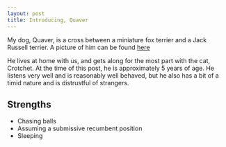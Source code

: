 ```yaml
---
layout: post
title: Introducing, Quaver
---
```


My dog, Quaver, is a cross between a miniature fox terrier and a Jack Russell terrier. A picture of him can be found [here](http://www.tteoh.com/public/2015-03-08-quaver.jpg)

He lives at home with us, and gets along for the most part with the cat, Crotchet. At the time of this post, he is approximately 5 years of age. He listens very well and is reasonably well behaved, but he also has a bit of a timid nature and is distrustful of strangers. 

## Strengths

- Chasing balls
- Assuming a submissive recumbent position
- Sleeping